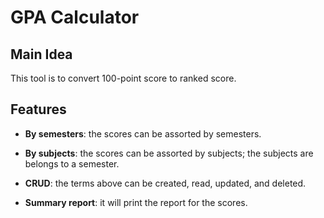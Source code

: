# GPA Calculator

## Main Idea

This tool is to convert 100-point score to ranked score.

## Features

- **By semesters**: the scores can be assorted by semesters.

- **By subjects**: the scores can be assorted by subjects; the subjects are belongs to a semester.

- **CRUD**: the terms above can be created, read, updated, and deleted.

- **Summary report**: it will print the report for the scores.
